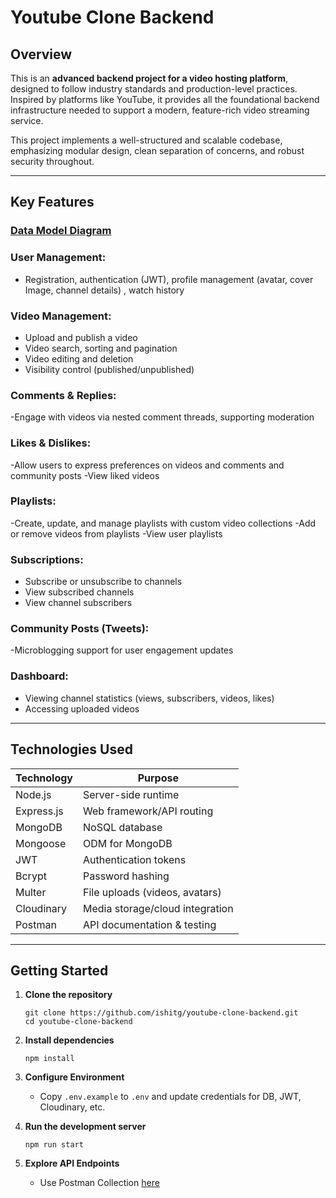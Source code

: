 # Youtube Clone Backend

## Overview

This is an **advanced backend project for a video hosting platform**, designed to follow industry standards and production-level practices. Inspired by platforms like YouTube, it provides all the foundational backend infrastructure needed to support a modern, feature-rich video streaming service.

This project implements a well-structured and scalable codebase, emphasizing modular design, clean separation of concerns, and robust security throughout.

---

## Key Features

### [Data Model Diagram](https://app.eraser.io/workspace/PhYmYyQ5UDcmRm3cSB4R?origin=share)

### User Management:
 - Registration, authentication (JWT), profile management (avatar, cover Image, channel details) , watch history


### Video Management:

- Upload and publish a video
- Video search, sorting and pagination
- Video editing and deletion
- Visibility control (published/unpublished)

### Comments & Replies:

-Engage with videos via nested comment threads, supporting moderation

### Likes & Dislikes:

-Allow users to express preferences on videos and comments and community posts
-View liked videos

### Playlists:

-Create, update, and manage playlists with custom video collections
-Add or remove videos from playlists
-View user playlists

### Subscriptions: 

- Subscribe or unsubscribe to channels
- View subscribed channels
- View channel subscribers

### Community Posts (Tweets):

-Microblogging support for user engagement updates

### Dashboard:

- Viewing channel statistics (views, subscribers, videos, likes)
- Accessing uploaded videos
---

## Technologies Used

| Technology   | Purpose                               |
|--------------|---------------------------------------|
| Node.js      | Server-side runtime                   |
| Express.js   | Web framework/API routing             |
| MongoDB      | NoSQL database                        |
| Mongoose     | ODM for MongoDB                       |
| JWT          | Authentication tokens                 |
| Bcrypt       | Password hashing                      |
| Multer       | File uploads (videos, avatars)        |
| Cloudinary   | Media storage/cloud integration       |
| Postman      | API documentation & testing           |

---

## Getting Started

1. **Clone the repository**
   ```
   git clone https://github.com/ishitg/youtube-clone-backend.git
   cd youtube-clone-backend
   ```
2. **Install dependencies**
   ```
   npm install
   ```
3. **Configure Environment**
   - Copy `.env.example` to `.env` and update credentials for DB, JWT, Cloudinary, etc.

4. **Run the development server**
   ```
   npm run start
   ```

5. **Explore API Endpoints**
   - Use Postman Collection [here](https://www.postman.com/ishitg/youtube-deploy/collection/xxgqk55/youtubebackend?action=share&creator=32903583&active-environment=32903583-37cd3050-35f7-4097-a5f8-492e957f1b52)
